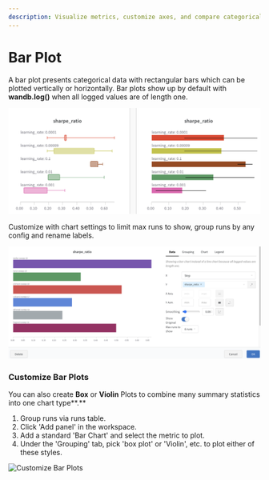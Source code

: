 ```yaml
---
description: Visualize metrics, customize axes, and compare categorical data as bars.
---
```


# Bar Plot

A bar plot presents categorical data with rectangular bars which can be plotted vertically or horizontally. Bar plots show up by default with **wandb.log()** when all logged values are of length one.

![Plotting Box and horizontal Bar plots in W\&B](<../../../../.gitbook/assets/image (163).png>)

Customize with chart settings to limit max runs to show, group runs by any config and rename labels.&#x20;

![](<../../../../.gitbook/assets/image (182) (1).png>)

### Customize Bar Plots

You can also create **Box** or **Violin** Plots to combine many summary statistics into one chart type**.**

1. Group runs via runs table.
2. Click 'Add panel' in the workspace.
3. Add a standard 'Bar Chart' and select the metric to plot.
4. Under the 'Grouping' tab, pick 'box plot' or 'Violin', etc. to plot either of these styles.

![Customize Bar Plots](../../../../.gitbook/assets/bar\_plots.gif)
